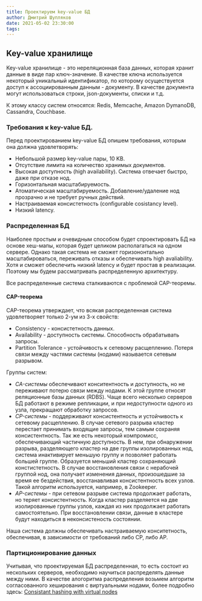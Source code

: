 ```yaml
---
title: Проектируем key-value БД
author: Дмитрий Шупляков
date: 2021-05-02 23:30:00
tags:
---
```


## Key-value хранилище

Key-value хранилище - это нереляционная база данных, которая хранит данные в виде пар ключ-значение. В качестве ключа используется некоторый уникальный 
идентификатор, по которому осуществуется доступ к ассоциированным данным - документу. В качестве документа могут использоваться строки, json-документы, списки и т.д.

К этому классу систем относятся: Redis, Memcache, Amazon DymanoDB, Cassandra, Couchbase.

### Требования к key-value БД.

Перед проектированием key-value БД опишем требования, которым она должна удовлетворять:

- Небольшой размер key-value пары, 10 KB.
- Отсутствие лимита на количество хранимых документов.
- Высокая доступность (high availability). Система отвечает быстро, даже при отказе нод.
- Горизонтальная масштабируемость.
- Атоматическая масштабируемость. Добавление/удаление нод прозрачно и не требует ручных действий.
- Настраиваемая консистетность (configurable cosistancy level).
- Низкий latency.


<!-- more -->
### Распределенная БД
Наиболее простым и очевидным способом будет спроектировать БД на основе хеш-мапы, которая будет целиком располагаться на одном сервере. Однако такая система 
не сможет горизононтально масштабироваться, переживать отказы и обеспечивать high avaliability. Хотя и сможет обеспечить низкий latency и будет простав в реализации. 
Поэтому мы будем рассматривать распределенную архитектуру. 

Все распределенные система сталкиваются с проблемой CAP-теоремы. 

#### CAP-теорема
CAP-теорема утверждает, что всякая распределенная система удовлетворяет только 2-ум из 3-х свойств:
- Consistency - консистетность данных.
- Availability - доступность системы. Способность обрабатывать запросы.
- Partition Tolerance - устойчивость к сетевому расщеплению. Потеря связи между частями системы (нодами) называется сетевым разрывом.

Группы систем:
- *CA-системы* обеспечивают конситентность и доступность, но не переживают потерю связи между нодами. К этой группе относят реляционные базы данных (RDBS). Чаще всего несколько
серверов БД работают в режиме репликации, и при недоступности одного из узла, прекращают обработку запросов.
- *CP-системы* - поддерживают консистентность и устойчивость к сетевому расщеплению. В случае сетевого разрыва кластер перестает принимать входящие запросы, тем 
самым сохраняя консистентность. 
Так же есть некоторый компромисс, обеспечивающий частичную доступность. В нем, при обнаружении разрыва, разделяющего кластер на две группы изолированных нод, 
система инактивирует меньшую группу и позволяет работать большей группе. Образуется меньший кластер сохраняющий констистетность. В случае восстановления
 связи с нерабочей группой нод, она получает изменения данных, произошедшие за время ее бездействия, восстанавливая консистентность всех узлов. Такой алгоритм 
 используется, например, в Zookeeper.
- *AP-системы* - при сетевом разрыве система продолжает работать, но теряет консистентность. Когда кластер разделяется на две изолированные группы узлов, каждая
из них продолжает работать самостоятельно. При восстановлении связи, данные в кластере будут находиться в неконсистеность состоянии. 

Наша система должны обеспечивать настраиваемую конситетность, обеспечивая, в зависимости от требований либо CP, либо AP.

### Партиционирование данных
Учитывая, что проектируемая БД распределенная, то есть состоит из нескольких серверов, необходимо научиться распределять данные между ними. В качестве алогоритма распределения возьмем алгоритм согласованного хеширования с виртуальными нодами, более подробно здесь: [Consistant hashing with virtual nodes](https://dshuplyakov.github.io/token_ring_and_vnodes/)




